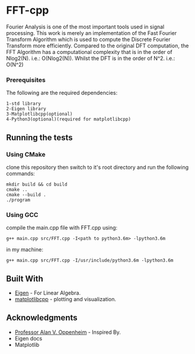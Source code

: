 # FFT-cpp

Fourier Analysis is one of the most important tools used in signal processing.
This work is merely an implementation of the Fast Fourier Transform Algorithm 
which is used to compute the Discrete Fourier Transform more efficiently.
Compared to the original DFT computation, the FFT Algorithm has a computational complexity
that is in the order of Nlog2(N). i.e.: O(Nlog2(N)).
Whilst the DFT is in the order of N^2. i.e.: O(N^2)

### Prerequisites

The following are the required dependencies:

```
1-std library
2-Eigen library
3-Matplotlibcpp(optional)
4-Python3(optional)(required for matplotlibcpp)
```

## Running the tests

### Using CMake
clone this repository then switch to it's root directory and run the following commands:

```
mkdir build && cd build
cmake ..
cmake --build .
./program
```
### Using GCC
compile the main.cpp file with FFT.cpp using:
```
g++ main.cpp src/FFT.cpp -I<path to python3.6m> -lpython3.6m
```
in my machine:
```
g++ main.cpp src/FFT.cpp -I/usr/include/python3.6m -lpython3.6m
```

## Built With

* [Eigen](http://eigen.tuxfamily.org) - For Linear Algebra.
* [matplotlibcpp](https://matplotlib-cpp.readthedocs.io/en/latest) - plotting and visualization.


## Acknowledgments

* [Professor Alan V. Oppenheim](https://en.wikipedia.org/wiki/Alan_V._Oppenheim) - Inspired By.
* Eigen docs
* Matplotlib

